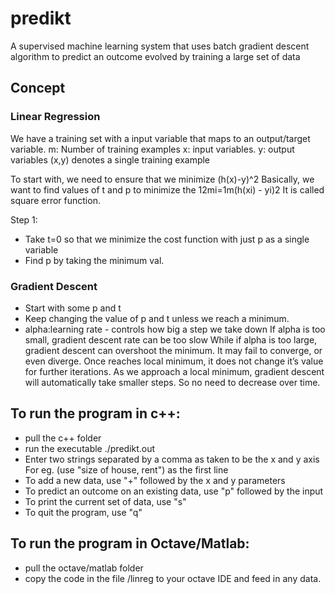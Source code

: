 # predikt
A supervised machine learning system that uses batch gradient descent algorithm to predict an outcome evolved by training a large set of data

## Concept
### Linear Regression
We have a training set with a input variable that maps to an output/target variable.
m: Number of training examples
x: input variables.
y: output variables
(x,y) denotes a single training example

To start with, we need to ensure that we minimize (h(x)-y)^2
Basically, we want to find values of t and p to minimize the  12mi=1m(h(xi) - yi)2
 It is called square error function.

Step 1:
- Take t=0 so that we minimize the cost function with just p as a single variable
- Find p by taking the minimum val.

### Gradient Descent
- Start with some p and t
- Keep changing the value of p and t unless we reach a minimum.
- alpha:learning rate - controls how big a step we take down
If alpha is too small, gradient descent rate can be too slow
While if alpha is too large, gradient descent can overshoot the minimum. It may fail to converge, or even diverge.
Once reaches local minimum, it does not change it’s value for further iterations.
As we approach a local minimum, gradient descent will automatically take smaller steps. So no need to decrease  over time.


## To run the program in c++:
- pull the c++ folder
- run the executable ./predikt.out
- Enter two strings separated by a comma as taken to be the x and y axis
For eg. (use "size of house, rent") as the first line
- To add a new data, use "+" followed by the x and y parameters
- To predict an outcome on an existing data, use "p" followed by the input
- To print the current set of data, use "s"
- To quit the program, use "q"

## To run the program in Octave/Matlab:
- pull the octave/matlab folder
- copy the code in the file /linreg to your octave IDE and feed in any data.
